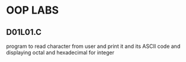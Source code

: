 # OOP LABS
## D01L01.C
program to read character from user and print it and its ASCII code and displaying octal and hexadecimal for integer

